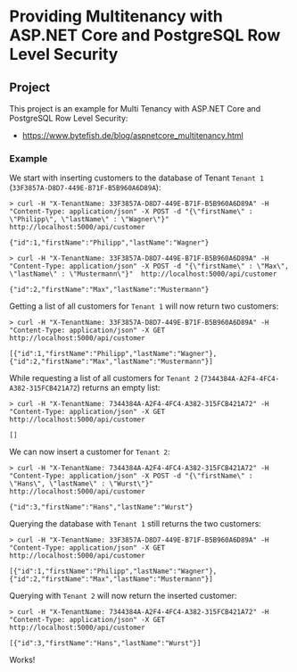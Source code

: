 # Providing Multitenancy with ASP.NET Core and PostgreSQL Row Level Security #

## Project ##

This project is an example for Multi Tenancy with ASP.NET Core and PostgreSQL Row Level Security:

* https://www.bytefish.de/blog/aspnetcore_multitenancy.html

### Example ###


We start with inserting customers to the database of Tenant ``Tenant 1`` (``33F3857A-D8D7-449E-B71F-B5B960A6D89A``):

```
> curl -H "X-TenantName: 33F3857A-D8D7-449E-B71F-B5B960A6D89A" -H "Content-Type: application/json" -X POST -d "{\"firstName\" : \"Philipp\", \"lastName\" : \"Wagner\"}"  http://localhost:5000/api/customer

{"id":1,"firstName":"Philipp","lastName":"Wagner"}

> curl -H "X-TenantName: 33F3857A-D8D7-449E-B71F-B5B960A6D89A" -H "Content-Type: application/json" -X POST -d "{\"firstName\" : \"Max\", \"lastName\" : \"Mustermann\"}"  http://localhost:5000/api/customer

{"id":2,"firstName":"Max","lastName":"Mustermann"}
```

Getting a list of all customers for ``Tenant 1`` will now return two customers:

```
> curl -H "X-TenantName: 33F3857A-D8D7-449E-B71F-B5B960A6D89A" -H "Content-Type: application/json" -X GET http://localhost:5000/api/customer

[{"id":1,"firstName":"Philipp","lastName":"Wagner"},{"id":2,"firstName":"Max","lastName":"Mustermann"}]
```

While requesting a list of all customers for ``Tenant 2`` (``7344384A-A2F4-4FC4-A382-315FCB421A72``) returns an empty list:

```
> curl -H "X-TenantName: 7344384A-A2F4-4FC4-A382-315FCB421A72" -H "Content-Type: application/json" -X GET http://localhost:5000/api/customer

[]
```

We can now insert a customer for ``Tenant 2``:

```
> curl -H "X-TenantName: 7344384A-A2F4-4FC4-A382-315FCB421A72" -H "Content-Type: application/json" -X POST -d "{\"firstName\" : \"Hans\", \"lastName\" : \"Wurst\"}"  http://localhost:5000/api/customer

{"id":3,"firstName":"Hans","lastName":"Wurst"}
```

Querying the database with ``Tenant 1`` still returns the two customers:

```
> curl -H "X-TenantName: 33F3857A-D8D7-449E-B71F-B5B960A6D89A" -H "Content-Type: application/json" -X GET http://localhost:5000/api/customer

[{"id":1,"firstName":"Philipp","lastName":"Wagner"},{"id":2,"firstName":"Max","lastName":"Mustermann"}]
```

Querying with ``Tenant 2`` will now return the inserted customer:

```
> curl -H "X-TenantName: 7344384A-A2F4-4FC4-A382-315FCB421A72" -H "Content-Type: application/json" -X GET http://localhost:5000/api/customer

[{"id":3,"firstName":"Hans","lastName":"Wurst"}]
```

Works!